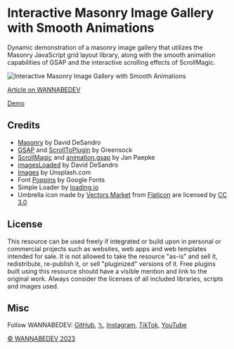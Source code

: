 # Interactive Masonry Image Gallery with Smooth Animations

Dynamic demonstration of a masonry image gallery that utilizes the Masonry JavaScript grid layout library, along with the smooth animation capabilities of GSAP and the interactive scrolling effects of ScrollMagic.

![Interactive Masonry Image Gallery with Smooth Animations](/assets/img/interactive-masonry-image-gallery-with-smooth-animations.png)

[Article on WANNABEDEV](https://www.wannabedev.io/tutorials/interactive-masonry-image-gallery-with-smooth-animation/)

[Demo](https://www.wannabedev.io/_posts/interactive-masonry-image-gallery-with-smooth-animations/demo/index.html)

## Credits
- [Masonry](https://masonry.desandro.com/) by David DeSandro
- [GSAP](https://greensock.com) and [ScrollToPlugin](https://greensock.com/ScrollToPlugin) by Greensock
- [ScrollMagic](http://scrollmagic.io/) and [animation.gsap](http://scrollmagic.io/docs/animation.GSAP.html) by Jan Paepke
- [imagesLoaded](https://imagesloaded.desandro.com/) by David DeSandro
- [Images](https://unsplash.com/collections/1886495/through-a-rainy-window) by Unsplash.com
- Font [Poppins](https://fonts.google.com/specimen/Poppins) by Google Fonts
- Simple Loader by [loading.io](https://loading.io/css/)
- Umbrella icon made by [Vectors Market](https://www.flaticon.com/authors/vectors-market) from [Flaticon](https://www.flaticon.com/) are licensed by [CC 3.0](http://creativecommons.org/licenses/by/3.0/)

## License
This resource can be used freely if integrated or build upon in personal or commercial projects such as websites, web apps and web templates intended for sale. It is not allowed to take the resource "as-is" and sell it, redistribute, re-publish it, or sell "pluginized" versions of it. Free plugins built using this resource should have a visible mention and link to the original work. Always consider the licenses of all included libraries, scripts and images used.

## Misc

Follow WANNABEDEV: [GitHub](https://github.com/wannabedevio), [𝕏](https://twitter.com/wannabedev_io), [Instagram](https://www.instagram.com/wannabedev.io/), [TikTok](https://www.tiktok.com/@wannabedev.io), [YouTube](https://www.youtube.com/@wannabedev-io) 

[© WANNABEDEV 2023](https://wannabedev.io)
